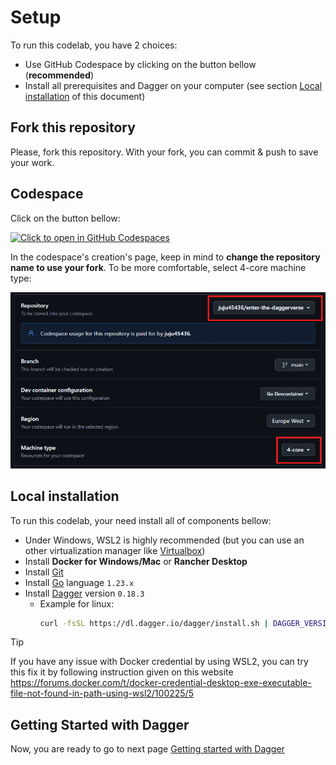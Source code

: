 # Setup

To run this codelab, you have 2 choices:

- Use GitHub Codespace by clicking on the button bellow (**recommended**)
- Install all prerequisites and Dagger on your computer (see section [Local installation](#local-installation) of this document)

## Fork this repository

Please, fork this repository. With your fork, you can commit & push to save your work.

## Codespace

Click on the button bellow:

[![Click to open in GitHub Codespaces](https://github.com/codespaces/badge.svg)](https://codespaces.new/jhaumont/enter-the-daggerverse)

In the codespace's creation's page, keep in mind to **change the repository name to use your fork**. To be more comfortable, select 4-core machine type:

![](../codespace.png)

## Local installation

To run this codelab, your need install all of components bellow:

- Under Windows, WSL2 is highly recommended (but you can use an other virtualization manager like [Virtualbox](https://www.virtualbox.org))
- Install **Docker for Windows/Mac** or **Rancher Desktop**
- Install [Git](https://git-scm.com/)
- Install [Go](https://go.dev/doc/install) language `1.23.x`
- Install [Dagger](https://docs.dagger.io/quickstart/cli/) version `0.18.3`
  - Example for linux:
    ```bash
    curl -fsSL https://dl.dagger.io/dagger/install.sh | DAGGER_VERSION=0.18.3 $HOME/.local/bin sh
    ```

> [!TIP]
> If you have any issue with Docker credential by using WSL2, you can try this fix it by following instruction given on this website https://forums.docker.com/t/docker-credential-desktop-exe-executable-file-not-found-in-path-using-wsl2/100225/5

## Getting Started with Dagger

Now, you are ready to go to next page [Getting started with Dagger](02-getting-started-with-Dagger.md)
